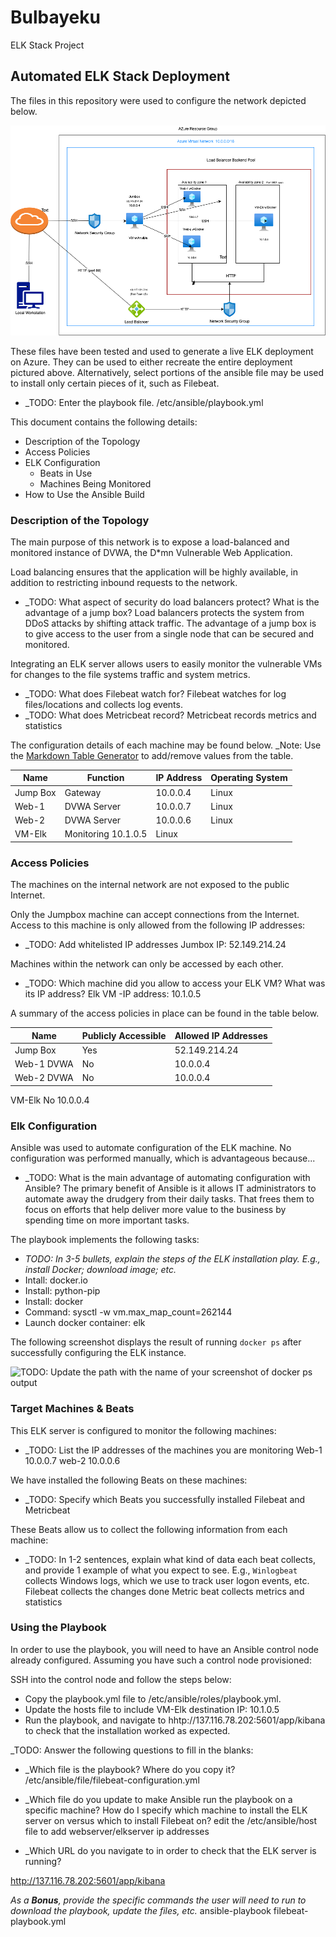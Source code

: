 # Bulbayeku
ELK Stack Project
## Automated ELK Stack Deployment

The files in this repository were used to configure the network depicted below.

![TODO: Update the path with the name of your diagram](README/Images/ELKstackProject1.png)

These files have been tested and used to generate a live ELK deployment on Azure. They can be used to either recreate the entire deployment pictured above. Alternatively, select portions of the ansible file may be used to install only certain pieces of it, such as Filebeat.

  - _TODO: Enter the playbook file.
  /etc/ansible/playbook.yml

This document contains the following details:
- Description of the Topology
- Access Policies
- ELK Configuration
  - Beats in Use
  - Machines Being Monitored
- How to Use the Ansible Build


### Description of the Topology

The main purpose of this network is to expose a load-balanced and monitored instance of DVWA, the D*mn Vulnerable Web Application.

Load balancing ensures that the application will be highly available, in addition to restricting inbound requests to the network.
- _TODO: What aspect of security do load balancers protect? What is the advantage of a jump box?
Load balancers protects the system from DDoS attacks by shifting attack traffic. The advantage of a jump box is to give access to the user from a single node that can be secured and monitored.

Integrating an ELK server allows users to easily monitor the vulnerable VMs for changes to the file systems traffic and system metrics.
- _TODO: What does Filebeat watch for?
Filebeat watches for log files/locations and collects log events.
- _TODO: What does Metricbeat record?
Metricbeat records metrics and statistics

The configuration details of each machine may be found below.
_Note: Use the [Markdown Table Generator](http://www.tablesgenerator.com/markdown_tables) to add/remove values from the table.

| Name     | Function | IP Address | Operating System |
|----------|----------|------------|------------------|
| Jump Box | Gateway  | 10.0.0.4  | Linux            |
| Web-1    | DVWA Server   | 10.0.0.7  | Linux       |
| Web-2    | DVWA Server   | 10.0.0.6  | Linux       |
| VM-Elk   | Monitoring     10.1.0.5   | Linux       |

### Access Policies

The machines on the internal network are not exposed to the public Internet. 

Only the Jumpbox machine can accept connections from the Internet. Access to this machine is only allowed from the following IP addresses:
- _TODO: Add whitelisted IP addresses
Jumbox IP: 52.149.214.24

Machines within the network can only be accessed by each other.
- _TODO: Which machine did you allow to access your ELK VM? What was its IP address? Elk VM -IP address: 10.1.0.5

A summary of the access policies in place can be found in the table below.

| Name     | Publicly Accessible | Allowed IP Addresses |
|----------|---------------------|----------------------|
| Jump Box   | Yes               |   52.149.214.24      |
| Web-1 DVWA | No                |    10.0.0.4          |
| Web-2 DVWA | No                |    10.0.0.4          |
  VM-Elk       No                     10.0.0.4
### Elk Configuration

Ansible was used to automate configuration of the ELK machine. No configuration was performed manually, which is advantageous because...
- _TODO: What is the main advantage of automating configuration with Ansible?
The primary benefit of Ansible is it allows IT administrators to automate away the drudgery from their daily tasks. That frees them to focus on efforts that help deliver more value to the business by spending time on more important tasks.

The playbook implements the following tasks:
- _TODO: In 3-5 bullets, explain the steps of the ELK installation play. E.g., install Docker; download image; etc._
- Intall: docker.io
- Install: python-pip
- Install: docker
- Command: sysctl -w vm.max_map_count=262144
- Launch docker container: elk

The following screenshot displays the result of running `docker ps` after successfully configuring the ELK instance.

![TODO: Update the path with the name of your screenshot of docker ps output](Images/docker_ps_output.png)

### Target Machines & Beats
This ELK server is configured to monitor the following machines:
- _TODO: List the IP addresses of the machines you are monitoring
Web-1 10.0.0.7
web-2 10.0.0.6


We have installed the following Beats on these machines:
- _TODO: Specify which Beats you successfully installed
Filebeat and Metricbeat

These Beats allow us to collect the following information from each machine:
- _TODO: In 1-2 sentences, explain what kind of data each beat collects, and provide 1 example of what you expect to see. E.g., `Winlogbeat` collects Windows logs, which we use to track user logon events, etc.
Filebeat collects the changes done 
Metric beat collects metrics and statistics 



### Using the Playbook
In order to use the playbook, you will need to have an Ansible control node already configured. Assuming you have such a control node provisioned: 

SSH into the control node and follow the steps below:
- Copy the playbook.yml file to /etc/ansible/roles/playbook.yml.
- Update the hosts file to include VM-Elk destination IP: 10.1.0.5
- Run the playbook, and navigate to hhtp://137.116.78.202:5601/app/kibana to check that the installation worked as expected.

_TODO: Answer the following questions to fill in the blanks:
- _Which file is the playbook? Where do you copy it?
/etc/ansible/file/filebeat-configuration.yml
- _Which file do you update to make Ansible run the playbook on a specific machine? How do I specify which machine to install the ELK server on versus which to install Filebeat on?
edit the /etc/ansible/host file to add webserver/elkserver ip addresses

- _Which URL do you navigate to in order to check that the ELK server is running?

http://137.116.78.202:5601/app/kibana

_As a **Bonus**, provide the specific commands the user will need to run to download the playbook, update the files, etc._
ansible-playbook filebeat-playbook.yml
